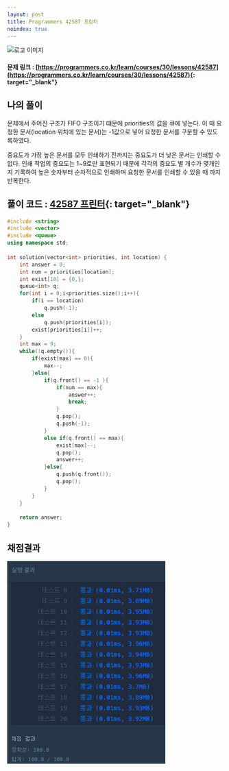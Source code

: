 ```yaml
---
layout: post
title: Programmers 42587 프린터
noindex: true
---
```


![로고 이미지](https://s3.ap-northeast-2.amazonaws.com/grepp-cloudfront/programmers_imgs/design/logo.jpg)

#### 문제 링크 : [https://programmers.co.kr/learn/courses/30/lessons/42587](https://programmers.co.kr/learn/courses/30/lessons/42587){: target="_blank"}


## 나의 풀이

문제에서 주어진 구조가 FIFO 구조이기 떄문에 priorities의 값을 큐에 넣는다. 이 때 요청한 문서(location 위치에 있는 문서)는 -1값으로 넣어 요청한 문서를 구분할 수 있도록하였다.

중요도가 가장 높은 문서를 모두 인쇄하기 전까지는 중요도가 더 낮은 문서는 인쇄할 수 없다.  인쇄 작업의 중요도는 1~9로만 표현되기 때문에 각각의 중요도 별 개수가 몇개인지 기록하여 높은 숫자부터 순차적으로 인쇄하며 요청한 문서를 인쇄할 수 있을 때 까지 반복한다.





## 풀이 코드 : [ 42587 프린터](https://github.com/sun-pyo/algorithm/blob/main/programmers/%ED%94%84%EB%A6%B0%ED%84%B0.cpp){: target="_blank"}

```c++
#include <string>
#include <vector>
#include <queue>
using namespace std;

int solution(vector<int> priorities, int location) {
    int answer = 0;
    int num = priorities[location];
    int exist[10] = {0,};
    queue<int> q;
    for(int i = 0;i<priorities.size();i++){
        if(i == location)
            q.push(-1);
        else
            q.push(priorities[i]);
        exist[priorities[i]]++;
    }
    int max = 9;
    while(!q.empty()){
        if(exist[max] == 0){
            max--;
        }else{
            if(q.front() == -1 ){
                if(num == max){
                    answer++;
                    break;
                }
                q.pop();
                q.push(-1);
            }
            else if(q.front() == max){
                exist[max]--;
                q.pop();
                answer++;
            }else{
                q.push(q.front());
                q.pop();
            }
        }
    }
    
    return answer;
}
```





## 채점결과

![42587priter](\algorithm\img\42587priter.PNG)